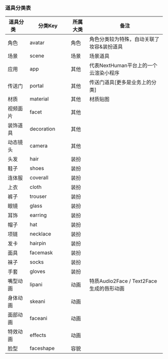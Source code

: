 ### 道具分类表
| 道具分类<img width=20/>  | 分类Key<img width=80/>    |  所属大类 | 备注 |
|  ----   | ----  |----  |----  |
| 角色    |avatar |  角色 | 角色分类较为特殊，自动关联了妆容&装扮道具 |
| 场景    |scene |  场景 | 场景道具 |
| 应用    |app |  其他 | 代表NextHuman平台上的一个云渲染小程序 |
| 传送门  |portal |  其他 | 传送门道具[更多是业务上的分类] |
| 材质  |material |  其他 | 材质贴图|
| 视频面片  |facet |  其他 | |
| 装饰道具  |decoration |  其他 | |
| 动态镜头  |camera |  其他 | |
| 头发  |hair |  装扮 | |
| 鞋子  |shoes |  装扮 | |
| 连体服  |coverall |  装扮 | |
| 上衣  |cloth |  装扮 | |
| 裤子  |trouser |  装扮 | |
| 眼镜  |glass |  装扮 | |
| 耳饰 |earring |  装扮 | |
| 帽子 |hat |  装扮 | |
| 项链 |necklace |  装扮 | |
| 发卡 |hairpin |  装扮 | |
| 面具 |facemask |  装扮 | |
| 袜子 |socks |  装扮 | |
| 手套 |gloves |  装扮 | |
| 嘴型动画 |lipani |  动画 | 特质Audio2Face / Text2Face生成的唇形动画 |
| 身体动画 |skeani |  动画 | |
| 面部动画 |faceani |  动画 | |
| 特效动画 |effects |  动画 | |
| 脸型 |faceshape |  容貌 | |





